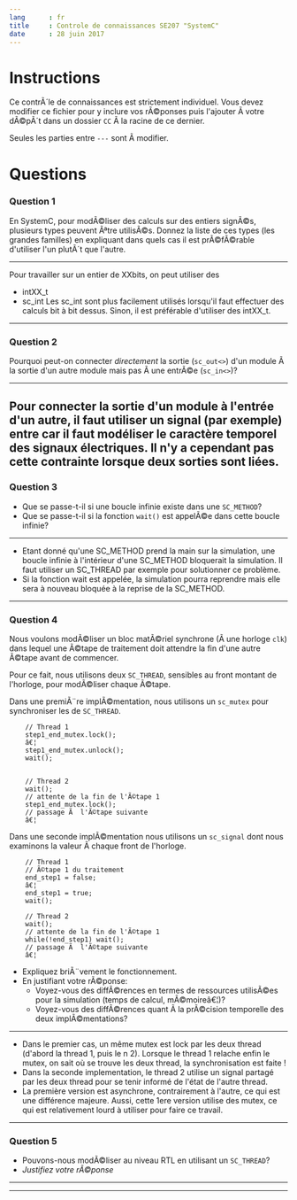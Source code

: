 ```yaml
---
lang      : fr
title     : Controle de connaissances SE207 "SystemC"
date      : 28 juin 2017
---
```


# Instructions

Ce contrÃ´le de connaissances est strictement individuel.
Vous devez modifier ce fichier pour y inclure vos rÃ©ponses puis l'ajouter Ã  votre dÃ©pÃ´t dans un dossier `CC` Ã  la racine de ce dernier.

Seules les parties entre *`---`* sont Ã  modifier.

# Questions

### Question 1

En SystemC, pour modÃ©liser des calculs sur des entiers signÃ©s, plusieurs types peuvent Ãªtre utilisÃ©s.
Donnez la liste de ces types (les grandes familles) en expliquant dans quels cas il est prÃ©fÃ©rable d'utiliser l'un plutÃ´t que l'autre.

---
Pour travailler sur un entier de XXbits, on peut utiliser des
- intXX_t
- sc_int<XX>
Les sc_int<XX> sont plus facilement utilisés lorsqu'il faut effectuer des calculs bit à bit dessus. Sinon, il est préférable d'utiliser des intXX_t.
---

### Question 2

Pourquoi peut-on connecter *directement* la sortie (`sc_out<>`) d'un module Ã  la sortie d'un autre module mais pas Ã  une entrÃ©e (`sc_in<>`)?

---
Pour connecter la sortie d'un module à l'entrée d'un autre, il faut utiliser un signal (par exemple) entre car il faut modéliser le caractère temporel des signaux électriques. Il n'y a cependant pas cette contrainte lorsque deux sorties sont liées.
---

### Question 3

- Que se passe-t-il si une boucle infinie existe dans une `SC_METHOD`?
- Que se passe-t-il si la fonction `wait()` est appelÃ©e dans cette boucle infinie?


---
- Etant donné qu'une SC_METHOD prend la main sur la simulation, une boucle infinie à l'intérieur d'une SC_METHOD bloquerait la simulation. Il faut utiliser un SC_THREAD par exemple pour solutionner ce problème.
- Si la fonction wait est appelée, la simulation pourra reprendre mais elle sera à nouveau bloquée à la reprise de la SC_METHOD.
---

### Question 4

Nous voulons modÃ©liser un bloc matÃ©riel synchrone (Ã  une horloge `clk`) dans lequel une Ã©tape de traitement doit attendre la fin d'une autre Ã©tape avant de commencer.

Pour ce fait, nous utilisons deux `SC_THREAD`, sensibles au front montant de l'horloge, pour modÃ©liser chaque Ã©tape.

Dans une premiÃ¨re implÃ©mentation, nous utilisons un `sc_mutex` pour synchroniser les de `SC_THREAD`.

```{.cpp}
    // Thread 1
    step1_end_mutex.lock();
    â€¦
    step1_end_mutex.unlock();
    wait();


    // Thread 2
    wait();
    // attente de la fin de l'Ã©tape 1
    step1_end_mutex.lock();
    // passage Ã  l'Ã©tape suivante
    â€¦
```

Dans une seconde implÃ©mentation nous utilisons un `sc_signal` dont nous examinons la valeur Ã  chaque front de l'horloge.

```{.cpp}
    // Thread 1
    // Ã©tape 1 du traitement
    end_step1 = false;
    â€¦
    end_step1 = true;
    wait();

    // Thread 2
    wait();
    // attente de la fin de l'Ã©tape 1
    while(!end_step1) wait();
    // passage Ã  l'Ã©tape suivante
    â€¦
```

- Expliquez briÃ¨vement le fonctionnement.
- En justifiant votre rÃ©ponse:
    * Voyez-vous des diffÃ©rences en termes de ressources utilisÃ©es pour la simulation (temps de calcul, mÃ©moireâ€¦)?
    * Voyez-vous des diffÃ©rences quant Ã  la prÃ©cision temporelle des deux implÃ©mentations?

---
- Dans le premier cas, un même mutex est lock par les deux thread (d'abord la thread 1, puis le n 2). Lorsque le thread 1 relache enfin le mutex, on sait où se trouve les deux thread, la synchronisation est faite !
- Dans la seconde implementation, le thread 2 utilise un signal partagé par les deux thread pour se tenir informé de l'état de l'autre thread.
- La première version est asynchrone, contrairement à l'autre, ce qui est une différence majeure. Aussi, cette 1ere version utilise des mutex, ce qui est relativement lourd à utiliser pour faire ce travail. 
---


### Question 5

- Pouvons-nous modÃ©liser au niveau RTL en utilisant un `SC_THREAD`?
- *Justifiez votre rÃ©ponse*


---

---
